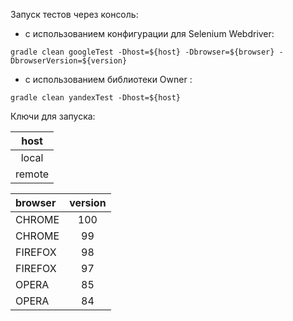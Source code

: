 
Запуск тестов через консоль:
- с использованием конфигурации для Selenium Webdriver:

```
gradle clean googleTest -Dhost=${host} -Dbrowser=${browser} -DbrowserVersion=${version}
```

- с использованием библиотеки Owner :

```
gradle clean yandexTest -Dhost=${host}
```

Ключи для запуска:

host | 
:------:|
local   |
remote  |


browser | version
:-------|:-------:
CHROME  | 100
CHROME  | 99
FIREFOX | 98
FIREFOX | 97
OPERA   | 85
OPERA   | 84


